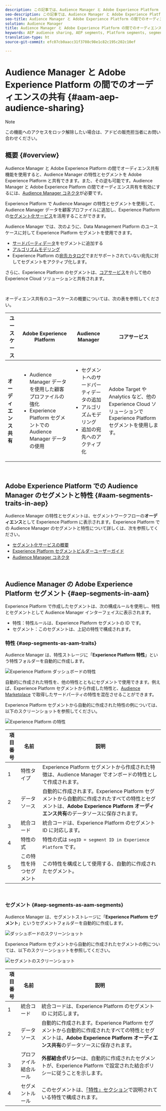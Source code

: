 ```yaml
---
description: この記事では、Audience Manager と Adobe Experience Platform の間でオーディエンスを共有する方法について説明します。
seo-description: この記事では、Audience Manager と Adobe Experience Platform の間でオーディエンスを共有する方法について説明します。
seo-title: Audience Manager と Adobe Experience Platform の間でのオーディエンスの共有
solution: Audience Manager
title: Audience Manager と Adobe Experience Platform の間でのオーディエンスの共有
keywords: AEP audience sharing, AEP segments, Platform segments, segment sharing, audience sharing, share segments
translation-type: ht
source-git-commit: efc07cb0aacc31f3708c98e1c82c195c202c10ef

---
```



# Audience Manager と Adobe Experience Platform の間でのオーディエンスの共有 {#aam-aep-audience-sharing}

>[!NOTE]
>
> この機能へのアクセスをロック解除したい場合は、アドビの販売担当者にお問い合わせください。

## 概要 {#overview}

Audience Manager と Adobe Experience Platform の間でオーディエンス共有機能を使用すると、Audience Manager の特性とセグメントを Adobe Experience Platform と共有できます。また、その逆も可能です。Audience Manager と Adobe Experience Platform の間でオーディエンス共有を有効にするには、[Audience Manager コネクタ](https://docs.adobe.com/content/help/en/experience-platform/source-connectors/adobe-applications/audience-manager.html)が必要です。

Experience Platform で Audience Manager の特性とセグメントを使用して、Audience Manager データを顧客プロファイルに追加し、Experience Platform の[セグメント化サービス](https://www.adobe.io/apis/experienceplatform/home/profile-identity-segmentation/profile-identity-segmentation-services.html#!api-specification/markdown/narrative/technical_overview/segmentation/segmentation-overview.md)を活用することができます。

Audience Manager では、次のように、Data Management Platform のユースケースに対して Experience Platform セグメントを使用できます。
* [サードパーティデータ](/help/using/overview/data-types-collected.md#third-party-data)をセグメントに追加する
* [アルゴリズムモデリング](/help/using/features/algorithmic-models/understanding-models.md)
* Experience Platform の[宛先カタログ](https://docs.adobe.com/content/help/ja-JP/experience-platform/rtcdp/destinations/destinations-cat/destinations-catalog.html)でまだサポートされていない宛先に対してセグメントをアクティブ化します。

さらに、Experience Platform のセグメントは、[コアサービス](https://docs.adobe.com/content/help/ja-JP/core-services/interface/experience-cloud.html)を介して他の Experience Cloud ソリューションと共有されます。

 <br>

オーディエンス共有のユースケースの概要については、次の表を参照してください。

| **ユースケース** | **Adobe Experience Platform** | **Audience Manager** | **コアサービス** |
---------|----------|---------|---------
| **オーディエンス共有** | <ul><li>Audience Manager データを使用した顧客プロファイルの強化</li><li>Experience Platform セグメントでの Audience Manager データの使用</li></ul> | <ul><li>セグメントへのサードパーティデータの追加</li><li>アルゴリズムモデリング</li><li>追加の宛先へのアクティブ化</li></ul> | Adobe Target や Analytics など、他の Experience Cloud ソリューションで Experience Platform セグメントを使用します。 |

 <br>

## Adobe Experience Platform での Audience Manager のセグメントと特性 {#aam-segments-traits-in-aep}

Audience Manager の特性とセグメントは、セグメントワークフローの&#x200B;**オーディエンス**&#x200B;として Experience Platform に表示されます。Experience Platform での Audience Manager のセグメントと特性について詳しくは、次を参照してください。

* [セグメント化サービスの概要](https://docs.adobe.com/content/help/en/experience-platform/segmentation/home.html#audiences)
* [Experience Platform セグメントビルダーユーザーガイド](https://docs.adobe.com/content/help/en/experience-platform/segmentation/ui/overview.html#audiences)
* [Audience Manager コネクタ](https://docs.adobe.com/content/help/en/experience-platform/source-connectors/adobe-applications/audience-manager.html)

 <br>

## Audience Manager の Adobe Experience Platform セグメント {#aep-segments-in-aam}

Experience Platform で作成したセグメントは、次の構成ルールを使用し、特性とセグメントとして Audience Manager インターフェイスに表示されます。
* 特性：特性ルールは、Experience Platform セグメントの ID です。
* セグメント：このセグメントは、上記の特性で構成されます。

### 特性 {#aep-segments-as-aam-traits}

Audience Manager は、特性ストレージに「**Experience Platform 特性**」という特性フォルダーを自動的に作成します。

![Experience Platform ダッシュボードの特性](/help/using/integration/integration-aep/assets/aep-traits-dashboard.png)

自動的に作成された特性を、他の特性とともにセグメントで使用できます。例えば、Experience Platform セグメントから作成した特性と、[Audience Marketplace](/help/using/features/audience-marketplace/audience-marketplace.md) で取得したサードパーティの特性を混在させることができます。

Experience Platform セグメントから自動的に作成された特性の例については、以下のスクリーンショットを参照してください。

![Experience Platform の特性](/help/using/integration/integration-aep/assets/aep-trait.png)


| 項目番号 | 名前 | 説明 |
---------|----------|---------
| 1 | 特性タイプ | Experience Platform セグメントから作成された特徴は、Audience Manager でオンボードの特性として作成されます。 |
| 2 | データソース | 自動的に作成されます。Experience Platform セグメントから自動的に作成されたすべての特性とセグメントは、**Adobe Experience Platform オーディエンス共有**&#x200B;のデータソースに保存されます。 |
| 3 | 統合コード | 統合コードは、Experience Platform のセグメント ID に対応します。 |
| 4 | 特性の式 | 特性の式は `segID = segment ID in Experience Platform` です。 |
| 5 | この特性を持つセグメント | この特性を構成として使用する、自動的に作成されたセグメント。 |

 <br>

### セグメント {#aep-segments-as-aam-segments}

Audience Manager は、セグメントストレージに「**Experience Platform セグメント**」というセグメントフォルダーを自動的に作成します。

![ダッシュボードのスクリーンショット](/help/using/integration/integration-aep/assets/aep-segments-dashboard.png)

Experience Platform セグメントから自動的に作成されたセグメントの例については、以下のスクリーンショットを参照してください。

![セグメントのスクリーンショット](/help/using/integration/integration-aep/assets/aep-segment.png)

| 項目番号 | 名前 | 説明 |
---------|----------|---------
| 1 | 統合コード | 統合コードは、Experience Platform のセグメント ID に対応します。 |
| 2 | データソース | 自動的に作成されます。Experience Platform セグメントから自動的に作成されたすべての特性とセグメントは、**Adobe Experience Platform オーディエンス共有**&#x200B;のデータソースに保存されます。 |
| 3 | プロファイル結合ルール | **外部結合ポリシー**&#x200B;は、自動的に作成されたセグメントが、Experience Platform で設定された結合ポリシーに従うことを示します。 |
| 4 | セグメントルール | このセグメントは、[「特性」セクション](#aep-segments-as-aam-traits)で説明されている特性で構成されます。 |

